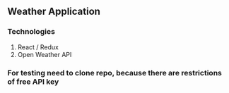 ## Weather Application

### Technologies

1. React / Redux
2. Open Weather API

### For testing need to clone repo, because there are restrictions of free API key
